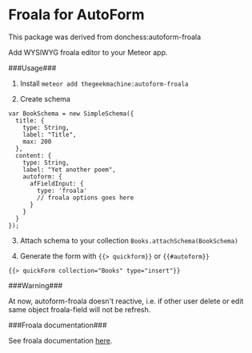 Froala for AutoForm
=======================

This package was derived from donchess:autoform-froala

Add WYSIWYG froala editor to your Meteor app.

###Usage###

1) Install `meteor add thegeekmachine:autoform-froala`

2) Create schema

```
var BookSchema = new SimpleSchema({
  title: {
    type: String,
    label: "Title",
    max: 200
  },
  content: {
    type: String,
    label: "Yet another poem",
    autoform: {
      afFieldInput: {
        type: 'froala'
        // froala options goes here
      }
    }
  }
});
```

3) Attach schema to your collection `Books.attachSchema(BookSchema)`

4) Generate the form with `{{> quickform}}` or `{{#autoform}}`

```
{{> quickForm collection="Books" type="insert"}}
```

###Warning###

At now, autoform-froala doesn't reactive, i.e. if other user delete or edit same object froala-field will not be refresh.

###Froala documentation###

See froala documentation [here](https://editor.froala.com/docs).
